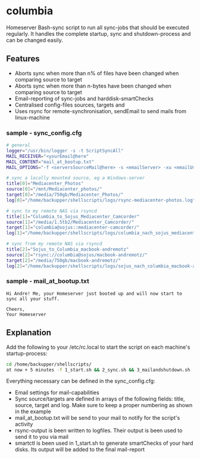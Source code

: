 # columbia
Homeserver Bash-sync script to run all sync-jobs that should be executed regularly.
It handles the complete startup, sync and shutdown-process and can be changed easily.

## Features
* Aborts sync when more than n% of files have been changed when comparing source to target
* Aborts sync when more than n-bytes have been changed when comparing source to target
* Email-reporting of sync-jobs and harddisk-smartChecks
* Centralised config-files sources, targets and 
* Uses rsync for remote-synchronisation, sendEmail to send mails from linux-machine

### sample - sync_config.cfg
``` bash
# general
logger="/usr/bin/logger -s -t ScriptSyncAll"
MAIL_RECEIVER="<yourEmail@here"
MAIL_CONTENT="mail_at_bootup.txt"
MAIL_OPTIONS="-f <serversSourceMail@here> -s <emailServer> -xu <emailUser> -xp <emailPassword>"

# sync a locally mounted source, eg a Windows-server
title[0]="Mediacenter_Photos"
source[0]="/mnt/Mediacenter_photos/"
target[0]="/media/750gb/Mediacenter_Photos/"
log[0]="/home/backupper/shellscripts/logs/rsync-mediacenter-photos.log"

# sync to my remote NAS via rsyncd
title[1]="Columbia_to_Sojus_Mediacenter_Camcorder"
source[1]="/media/1.5tb2/Mediacenter_Camcorder/"
target[1]="columbia@sojus::mediacenter-camcorder/"
log[1]="/home/backupper/shellscripts/logs/columbia_nach_sojus_mediacenter_camcorder.log"

# sync from my remote NAS via rsyncd
title[2]="Sojus_to_Columbia_macbook-andremotz"
source[2]="rsync://columbia@sojus/macbook-andremotz/"
target[2]="/media/750gb/macbook-andremotz/"
log[2]="/home/backupper/shellscripts/logs/sojus_nach_columbia_macbook-andremotz.log"
```

### sample - mail_at_bootup.txt
```
Hi Andre! Me, your Homeserver just booted up and will now start to sync all your stuff.

Cheers,
Your Homeserver
```

## Explanation
Add the following to your /etc/rc.local to start the script on each machine's startup-process:
``` bash
cd /home/backupper/shellscripts/
at now + 5 minutes -f 1_start.sh && 2_sync.sh && 3_mailandshutdown.sh
```

Everything necessary can be defined in the sync_config.cfg:
- Email settings for mail-capabilities
- Sync source/targets are defined in arrays of the following fields: title, source, target and log. Make sure to keep a proper numbering as shown in the example
- mail_at_bootup.txt will be send to your mail to notify for the script's activity
- rsync-output is been written to logfiles. Their output is been used to send it to you via mail
- smartctl is been used in 1_start.sh to generate smartChecks of your hard disks. Its output will be added to the final mail-report
